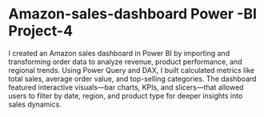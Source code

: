 # Amazon-sales-dashboard Power -BI Project-4
I created an Amazon sales dashboard in Power BI by importing and transforming order data to analyze revenue, product performance, and regional trends. Using Power Query and DAX, I built calculated metrics like total sales, average order value, and top-selling categories. The dashboard featured interactive visuals—bar charts, KPIs, and slicers—that allowed users to filter by date, region, and product type for deeper insights into sales dynamics.
